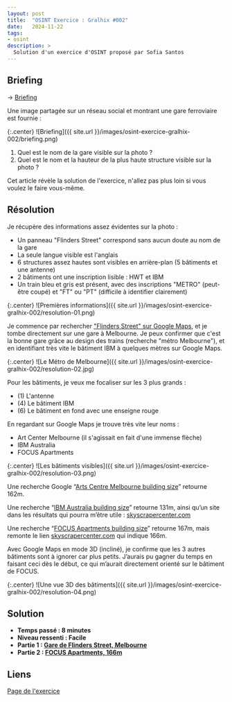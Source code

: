 ```yaml
---
layout: post
title:  "OSINT Exercice : Gralhix #002"
date:   2024-11-22
tags:
- osint
description: >
  Solution d'un exercice d'OSINT proposé par Sofia Santos
--- 
```


## Briefing

→ [Briefing](https://gralhix.com/list-of-osint-exercises/osint-exercise-002/)  

Une image partagée sur un réseau social et montrant une gare ferroviaire est fournie :

{:.center}
![Briefing]({{ site.url }}/images/osint-exercice-gralhix-002/briefing.png)

1. Quel est le nom de la gare visible sur la photo ?
2. Quel est le nom et la hauteur de la plus haute structure visible sur la photo ?

<aside><p>Cet article révèle la solution de l'exercice, n'allez pas plus loin si vous voulez le faire vous-même.</p></aside>

## Résolution

Je récupère des informations assez évidentes sur la photo :
- Un panneau "Flinders Street" correspond sans aucun doute au nom de la gare
- La seule langue visible est l'anglais
- 6 structures assez hautes sont visibles en arrière-plan (5 bâtiments et une antenne)
- 2 bâtiments ont une inscription lisible : HWT et IBM
- Un train bleu et gris est présent, avec des inscriptions "METRO" (peut-être coupé) et "FT" ou "PT" (difficile à identifier clairement)

{:.center}
![Premières informations]({{ site.url }}/images/osint-exercice-gralhix-002/resolution-01.png)

Je commence par rechercher ["Flinders Street" sur Google Maps](https://www.google.fr/maps/place/Flinders+St,+Melbourne+VIC,+Australie/@-37.8188319,144.9614845,1287m), et je tombe directement sur une gare à Melbourne. Je peux confirmer que c'est la bonne gare grâce au design des trains (recherche "métro Melbourne"), et en identifiant très vite le bâtiment IBM à quelques mètres sur Google Maps.

{:.center}
![Le Métro de Melbourne]({{ site.url }}/images/osint-exercice-gralhix-002/resolution-02.jpg)

Pour les bâtiments, je veux me focaliser sur les 3 plus grands : 
- (1) L'antenne
- (4) Le bâtiment IBM
- (6) Le bâtiment en fond avec une enseigne rouge 

En regardant sur Google Maps je trouve très vite leur noms : 
- Art Center Melbourne (il s'agissait en fait d'une immense flèche)
- IBM Australia
- FOCUS Apartments

{:.center}
![Les bâtiments visibles]({{ site.url }}/images/osint-exercice-gralhix-002/resolution-03.png)

Une recherche Google “[Arts Centre Melbourne building size](https://www.google.com/search?q=Arts+Centre+Melbourne+building+size)” retourne 162m.

Une recherche “[IBM Australia building size](https://www.google.com/search?q=IBM+Australia+building+size)” retourne 131m, ainsi qu’un site dans les résultats qui pourra m’être utile : [skyscrapercenter.com](https://www.skyscrapercenter.com/building/ibm-australia/13493)

Une recherche “[FOCUS Apartments building size](https://www.google.com/search?q=FOCUS+Apartments+building+size)” retourne 167m, mais remonte le lien [skyscrapercenter.com](https://www.skyscrapercenter.com/building/focus-melbourne/38852) qui indique 166m.

Avec Google Maps en mode 3D (incliné), je confirme que les 3 autres bâtiments sont à ignorer car plus petits. J’aurais pu gagner du temps en faisant ceci dès le début, ce qui m’aurait directement orienté sur le bâtiment de FOCUS.

{:.center}
![Une vue 3D des bâtiments]({{ site.url }}/images/osint-exercice-gralhix-002/resolution-04.png)

## Solution

- **Temps passé : 8 minutes**
- **Niveau ressenti : Facile**
- **Partie 1 : [Gare de Flinders Street, Melbourne](https://www.google.fr/maps/@-37.8179106,144.9660785,3a,75y,160.17h,93.83t/data=!3m7!1e1!3m5!1sNMgsFYpG2J87c-cHB8pYbg!2e0!6shttps:%2F%2Fstreetviewpixels-pa.googleapis.com%2Fv1%2Fthumbnail%3Fcb_client%3Dmaps_sv.tactile%26w%3D900%26h%3D600%26pitch%3D-3.8346935734046923%26panoid%3DNMgsFYpG2J87c-cHB8pYbg%26yaw%3D160.17430175178856!7i16384!8i8192?entry=ttu&g_ep=EgoyMDI0MTExOC4wIKXMDSoASAFQAw%3D%3D)**
- **Partie 2 : [FOCUS Apartments, 166m](https://www.skyscrapercenter.com/building/focus-melbourne/38852)**


## Liens

[Page de l'exercice](https://gralhix.com/list-of-osint-exercises/osint-exercise-002/)      
